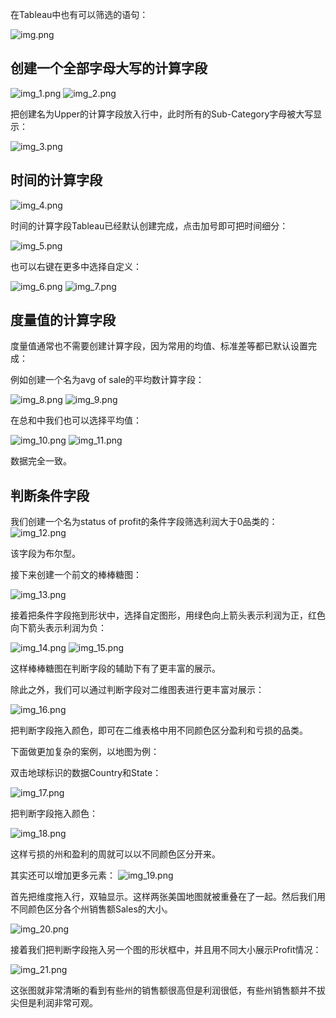 在Tableau中也有可以筛选的语句：

![img.png](img.png)

## 创建一个全部字母大写的计算字段

![img_1.png](img_1.png)
![img_2.png](img_2.png)

把创建名为Upper的计算字段放入行中，此时所有的Sub-Category字母被大写显示：

![img_3.png](img_3.png)

## 时间的计算字段

![img_4.png](img_4.png)

时间的计算字段Tableau已经默认创建完成，点击加号即可把时间细分：

![img_5.png](img_5.png)

也可以右键在更多中选择自定义：

![img_6.png](img_6.png)
![img_7.png](img_7.png)

## 度量值的计算字段

度量值通常也不需要创建计算字段，因为常用的均值、标准差等都已默认设置完成：

例如创建一个名为avg of sale的平均数计算字段：

![img_8.png](img_8.png)
![img_9.png](img_9.png)

在总和中我们也可以选择平均值：

![img_10.png](img_10.png)
![img_11.png](img_11.png)

数据完全一致。
## 判断条件字段
我们创建一个名为status of profit的条件字段筛选利润大于0品类的：
![img_12.png](img_12.png)

该字段为布尔型。

接下来创建一个前文的棒棒糖图：

![img_13.png](img_13.png)

接着把条件字段拖到形状中，选择自定图形，用绿色向上箭头表示利润为正，红色向下箭头表示利润为负：

![img_14.png](img_14.png)
![img_15.png](img_15.png)

这样棒棒糖图在判断字段的辅助下有了更丰富的展示。

除此之外，我们可以通过判断字段对二维图表进行更丰富对展示：

![img_16.png](img_16.png)

把判断字段拖入颜色，即可在二维表格中用不同颜色区分盈利和亏损的品类。

下面做更加复杂的案例，以地图为例：

双击地球标识的数据Country和State：

![img_17.png](img_17.png)

把判断字段拖入颜色：

![img_18.png](img_18.png)

这样亏损的州和盈利的周就可以以不同颜色区分开来。

其实还可以增加更多元素：
![img_19.png](img_19.png)

首先把维度拖入行，双轴显示。这样两张美国地图就被重叠在了一起。然后我们用不同颜色区分各个州销售额Sales的大小。

![img_20.png](img_20.png)

接着我们把判断字段拖入另一个图的形状框中，并且用不同大小展示Profit情况：

![img_21.png](img_21.png)

这张图就非常清晰的看到有些州的销售额很高但是利润很低，有些州销售额并不拔尖但是利润非常可观。